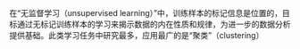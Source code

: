 在“无监督学习（unsupervised learning）”中，训练样本的标记信息是位置的，目标通过无标记训练样本的学习来揭示数据的内在性质和规律，为进一步的数据分析提供基础。此类学习任务中研究最多，应用最广的是“聚类”（clustering）



